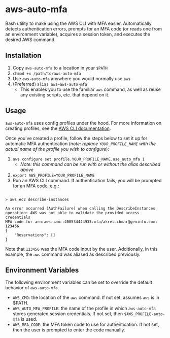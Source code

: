 # aws-auto-mfa
Bash utility to make using the AWS CLI with MFA easier.  Automatically detects authentication errors, prompts for an MFA code (or reads one from an environment variable), acquires a session token, and executes the desired AWS command.

## Installation
1. Copy `aws-auto-mfa` to a location in your `$PATH`
2. `chmod +x /path/to/aws-auto-mfa`
3. Use `aws-auto-mfa` anywhere you would normally use `aws`
4. (Preferred) `alias aws=aws-auto-mfa`
    * This enables you to use the familiar `aws` command, as well as reuse any existing scripts, etc. that depend on it.

## Usage
`aws-auto-mfa` uses config profiles under the hood.  For more information on creating profiles, see the [AWS CLI documentation](https://docs.aws.amazon.com/cli/latest/userguide/cli-chap-getting-started.html).

Once you've created a profile, follow the steps below to set it up for automatic MFA authentication (*note: replace `YOUR_PROFILE_NAME` with the actual name of the profile you wish to configure*):
1. `aws configure set profile.YOUR_PROFILE_NAME.use_auto_mfa 1`
    * *Note: this command can be run with or without the alias described above*
2. `export AWS_PROFILE=YOUR_PROFILE_NAME`
3. Run an AWS CLI command.  If authentication fails, you will be prompted for an MFA code, e.g.:
<pre><code>
> aws ec2 describe-instances

An error occurred (AuthFailure) when calling the DescribeInstances operation: AWS was not able to validate the provided access credentials
MFA code for arn:aws:iam::400534444935:mfa/akretschmar@geninfo.com: <b>123456</b>
{
    "Reservations": []
}
</code></pre>
Note that `123456` was the MFA code input by the user.  Additionally, in this example, the `aws` command was aliased as described previously.

## Environment Variables
The following environment variables can be set to override the default behavior of `aws-auto-mfa`.

* `AWS_CMD`: the location of the `aws` command.  If not set, assumes `aws` is in $PATH.
* `AWS_AUTO_MFA_PROFILE`: the name of the profile in which `aws-auto-mfa` stores generated session credentials.  If not set, then `$AWS_PROFILE-auto-mfa` is used.
* `AWS_MFA_CODE`: the MFA token code to use for authentication.  If not set, then the user is prompted to enter the code manually.
